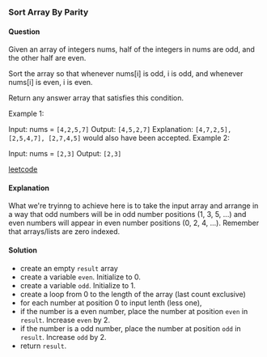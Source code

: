 ### Sort Array By Parity

#### Question

Given an array of integers nums, half of the integers in nums are odd, and the other half are even.

Sort the array so that whenever nums[i] is odd, i is odd, and whenever nums[i] is even, i is even.

Return any answer array that satisfies this condition.

Example 1:

Input: nums = `[4,2,5,7]`
Output: `[4,5,2,7]`
Explanation: `[4,7,2,5], [2,5,4,7], [2,7,4,5]` would also have been accepted.
Example 2:

Input: nums = `[2,3]`
Output: `[2,3]`

[leetcode](https://leetcode.com/problems/sort-array-by-parity-ii/)

#### Explanation

What we're tryinng to achieve here is to take the input array and arrange in a way that odd numbers will be in odd number positions (1, 3, 5, ...) and even numbers will appear in even number positions (0, 2, 4, ...). Remember that arrays/lists are zero indexed.

#### Solution

- create an empty `result` array
- create a variable `even`. Initialize to 0.
- create a variable `odd`. Initialize to 1.
- create a loop from 0 to the length of the array (last count exclusive)
- for each number at position 0 to input lenth (less one),
- if the number is a even number, place the number at position `even` in `result`. Increase `even` by 2.
- if the number is a odd number, place the number at position `odd` in `result`. Increase `odd` by 2.
- return `result`.
